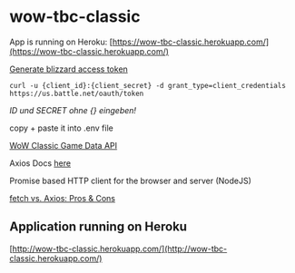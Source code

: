 # wow-tbc-classic

App is running on Heroku: [https://wow-tbc-classic.herokuapp.com/](https://wow-tbc-classic.herokuapp.com/)

[Generate blizzard access token](https://develop.battle.net/documentation/guides/using-oauth/client-credentials-flow)

`curl -u {client_id}:{client_secret} -d grant_type=client_credentials https://us.battle.net/oauth/token`

*ID und SECRET ohne {} eingeben!*

copy + paste it into .env file

[WoW Classic Game Data API](https://develop.battle.net/documentation/world-of-warcraft-classic/game-data-apis)

Axios Docs [here](https://axios-http.com/docs/intro)

Promise based HTTP client for the browser and server (NodeJS)

[fetch vs. Axios: Pros & Cons](https://www.atecna.ca/blog/fetch-vs-axios/)

## Application running on Heroku
[http://wow-tbc-classic.herokuapp.com/](http://wow-tbc-classic.herokuapp.com/)